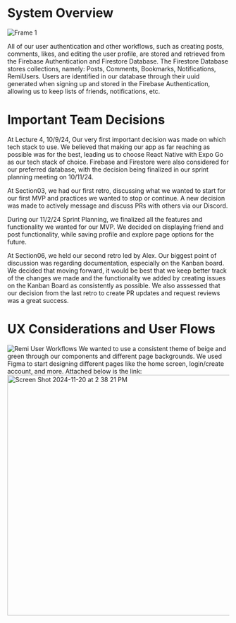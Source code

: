# System Overview
![Frame 1](https://github.com/user-attachments/assets/7c919080-1f96-4f71-85ee-7c29c405bbd8)

All of our user authentication and other workflows, such as creating posts, comments, likes, and editing the user profile, are stored and retrieved from the Firebase Authentication and Firestore Database. The Firestore Database stores collections, namely: Posts, Comments, Bookmarks, Notifications, RemiUsers. Users are identified in our database through their uuid generated when signing up and stored in the Firebase Authentication, allowing us to keep lists of friends, notifications, etc.

# Important Team Decisions
At Lecture 4, 10/9/24, Our very first important decision was made on which tech stack to use. We believed that making our app as far reaching as possible was for the best, leading us to choose React Native with Expo Go as our tech stack of choice. Firebase and Firestore were also considered for our preferred database, with the decision being finalized in our sprint planning meeting on 10/11/24. 

At Section03, we had our first retro, discussing what we wanted to start for our first MVP and practices we wanted to stop or continue. A new decision was made to actively message and discuss PRs with others via our Discord.

During our 11/2/24 Sprint Planning, we finalized all the features and functionality we wanted for our MVP. We decided on displaying friend and post functionality, while saving profile and explore page options for the future.

At Section06, we held our second retro led by Alex. Our biggest point of discussion was regarding documentation, especially on the Kanban board. We decided that moving forward, it would be best that we keep better track of the changes we made and the functionality we added by creating issues on the Kanban Board as consistently as possible. We also asssessed that our decision from the last retro to create PR updates and request reviews was a great success.

# UX Considerations and User Flows
![Remi User Workflows](https://github.com/user-attachments/assets/6894b955-8ead-4750-8424-d51d01f51903)
We wanted to use a consistent theme of beige and green through our components and different page backgrounds. We used Figma to start designing different pages like the home screen, login/create account, and more. Attached below is the link:
<img width="545" alt="Screen Shot 2024-11-20 at 2 38 21 PM" src="https://github.com/user-attachments/assets/35bc9fb0-cc92-40cd-80d2-18a72d7d1913">
